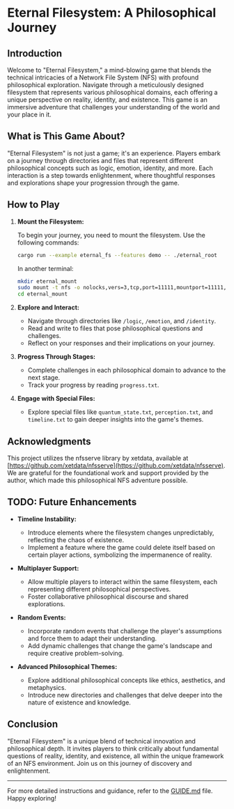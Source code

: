 # Eternal Filesystem: A Philosophical Journey

## Introduction

Welcome to "Eternal Filesystem," a mind-blowing game that blends the technical intricacies of a Network File System (NFS) with profound philosophical exploration. Navigate through a meticulously designed filesystem that represents various philosophical domains, each offering a unique perspective on reality, identity, and existence. This game is an immersive adventure that challenges your understanding of the world and your place in it.

## What is This Game About?

"Eternal Filesystem" is not just a game; it's an experience. Players embark on a journey through directories and files that represent different philosophical concepts such as logic, emotion, identity, and more. Each interaction is a step towards enlightenment, where thoughtful responses and explorations shape your progression through the game.

## How to Play

1. **Mount the Filesystem:**

   To begin your journey, you need to mount the filesystem. Use the following commands:

   ```bash
   cargo run --example eternal_fs --features demo -- ./eternal_root
   ```

   In another terminal:

   ```bash
   mkdir eternal_mount
   sudo mount -t nfs -o nolocks,vers=3,tcp,port=11111,mountport=11111,soft 127.0.0.1:/ eternal_mount
   cd eternal_mount
   ```

2. **Explore and Interact:**

   - Navigate through directories like `/logic`, `/emotion`, and `/identity`.
   - Read and write to files that pose philosophical questions and challenges.
   - Reflect on your responses and their implications on your journey.

3. **Progress Through Stages:**

   - Complete challenges in each philosophical domain to advance to the next stage.
   - Track your progress by reading `progress.txt`.

4. **Engage with Special Files:**

   - Explore special files like `quantum_state.txt`, `perception.txt`, and `timeline.txt` to gain deeper insights into the game's themes.

## Acknowledgments

This project utilizes the nfsserve library by xetdata, available at [https://github.com/xetdata/nfsserve](https://github.com/xetdata/nfsserve). We are grateful for the foundational work and support provided by the author, which made this philosophical NFS adventure possible.

## TODO: Future Enhancements

- **Timeline Instability:**

  - Introduce elements where the filesystem changes unpredictably, reflecting the chaos of existence.
  - Implement a feature where the game could delete itself based on certain player actions, symbolizing the impermanence of reality.

- **Multiplayer Support:**

  - Allow multiple players to interact within the same filesystem, each representing different philosophical perspectives.
  - Foster collaborative philosophical discourse and shared explorations.

- **Random Events:**

  - Incorporate random events that challenge the player's assumptions and force them to adapt their understanding.
  - Add dynamic challenges that change the game's landscape and require creative problem-solving.

- **Advanced Philosophical Themes:**
  - Explore additional philosophical concepts like ethics, aesthetics, and metaphysics.
  - Introduce new directories and challenges that delve deeper into the nature of existence and knowledge.

## Conclusion

"Eternal Filesystem" is a unique blend of technical innovation and philosophical depth. It invites players to think critically about fundamental questions of reality, identity, and existence, all within the unique framework of an NFS environment. Join us on this journey of discovery and enlightenment.

---

For more detailed instructions and guidance, refer to the [GUIDE.md](GUIDE.md) file. Happy exploring!
